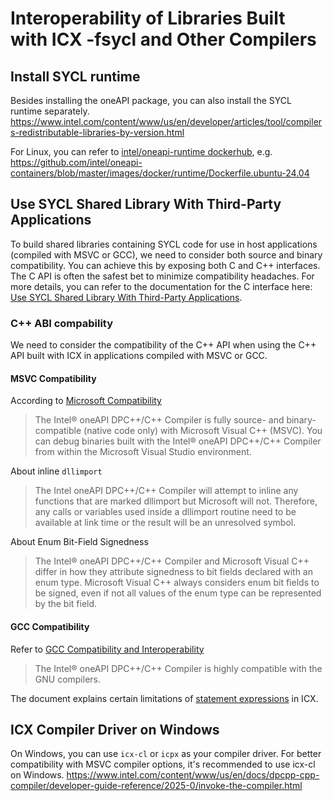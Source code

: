 # Interoperability of Libraries Built with ICX -fsycl and Other Compilers

## Install SYCL runtime 
Besides installing the oneAPI package, you can also install the SYCL runtime separately.
https://www.intel.com/content/www/us/en/developer/articles/tool/compilers-redistributable-libraries-by-version.html

For Linux, you can refer to [intel/oneapi-runtime dockerhub](https://hub.docker.com/r/intel/oneapi-runtime), e.g. https://github.com/intel/oneapi-containers/blob/master/images/docker/runtime/Dockerfile.ubuntu-24.04


## Use SYCL Shared Library With Third-Party Applications

To build shared libraries containing SYCL code for use in host applications (compiled with MSVC or GCC), we need to consider both source and binary compatibility. You can achieve this by exposing both C and C++ interfaces. The C API is often the safest bet to minimize compatibility headaches. For more details, you can refer to the documentation for the C interface here: [Use SYCL Shared Library With Third-Party Applications](https://www.intel.com/content/www/us/en/docs/oneapi/programming-guide/2023-1/use-sycl-shared-library-with-third-party.html).


### C++ ABI compability 

We need to consider the compatibility of the C++ API when using the C++ API built with ICX in applications compiled with MSVC or GCC.
#### MSVC Compatibility
According to [Microsoft Compatibility](https://www.intel.com/content/www/us/en/docs/dpcpp-cpp-compiler/developer-guide-reference/2025-0/microsoft-compatibility.html)
> The Intel® oneAPI DPC++/C++ Compiler is fully source- and binary-compatible (native code only) with Microsoft Visual C++ (MSVC). You can debug binaries built with the Intel® oneAPI DPC++/C++ Compiler from within the Microsoft Visual Studio environment.


About inline `dllimport`

> The Intel oneAPI DPC++/C++ Compiler will attempt to inline any functions that are marked dllimport but Microsoft will not. Therefore, any calls or variables used inside a dllimport routine need to be available at link time or the result will be an unresolved symbol.

About Enum Bit-Field Signedness

>The Intel® oneAPI DPC++/C++ Compiler and Microsoft Visual C++ differ in how they attribute signedness to bit fields declared with an enum type. Microsoft Visual C++ always considers enum bit fields to be signed, even if not all values of the enum type can be represented by the bit field.

#### GCC Compatibility
Refer to [GCC Compatibility and Interoperability](https://www.intel.com/content/www/us/en/docs/dpcpp-cpp-compiler/developer-guide-reference/2025-0/gcc-compatibility-and-interoperability.html)

> The Intel® oneAPI DPC++/C++ Compiler is highly compatible with the GNU compilers.

The document explains certain limitations of [statement expressions](https://gcc.gnu.org/onlinedocs/gcc/Statement-Exprs.html) in ICX.








## ICX Compiler Driver on Windows
On Windows, you can use `icx-cl` or `icpx` as your compiler driver. For better compatibility with MSVC compiler options, it's recommended to use icx-cl on Windows.
https://www.intel.com/content/www/us/en/docs/dpcpp-cpp-compiler/developer-guide-reference/2025-0/invoke-the-compiler.html